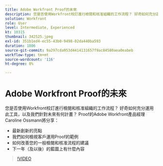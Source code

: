 ```yaml
---
title: Adobe Workfront Proof的未來
description: 您是否使用Workfront校訂進行檢閱和核准組織的工作流程？ 好奇如何充分運用此工具，以及我們針對未來有何計畫。
solution: Workfront
role: User
level: Intermediate, Experienced
kt: 10315
thumbnail: 342525.jpeg
exl-id: 351b1ed4-ec55-43b0-9498-02da440ba593
duration: 1806
source-git-commit: 9a297cda953d4414131657f9ac84580aea0eabeb
workflow-type: tm+mt
source-wordcount: '116'
ht-degree: 0%

---
```


# Adobe Workfront Proof的未來

您是否使用Workfront校訂進行檢閱和核准組織的工作流程？ 好奇如何充分運用此工具，以及我們針對未來有何計畫？ Proof的Adobe Workfront產品經理Caroline Ossmann將分享：

* 最新創新的亮點
* 我們如何檢視客戶運用Proof的範例
* 如何改善您的一般檢閱和核准流程的建議
* 下一年（及以後）的藍圖上有什麼內容

>[!VIDEO](https://video.tv.adobe.com/v/342525/?quality=12&learn=on)

